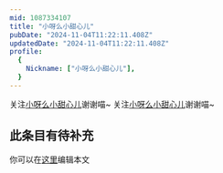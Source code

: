 ```yaml
---
mid: 1087334107
title: "小呀么小甜心儿"
pubDate: "2024-11-04T11:22:11.408Z"
updatedDate: "2024-11-04T11:22:11.408Z"
profile:
  {
    Nickname: ["小呀么小甜心儿"],
  }
---
```


关注[小呀么小甜心儿](https://space.bilibili.com/1087334107)谢谢喵~ 关注[小呀么小甜心儿](https://space.bilibili.com/1087334107)谢谢喵~

## 此条目有待补充
你可以在[这里](https://github.com/Yuhanawa/VTuber.ICU/edit/master/src/content/v/小呀么小甜心儿/index.md)编辑本文
